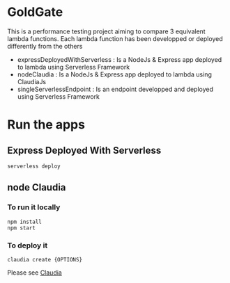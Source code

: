 # GoldGate

This is a performance testing project aiming to compare 3 equivalent lambda functions. Each lambda function has been developped or deployed differently from the others

- expressDeployedWithServerless : Is a NodeJs & Express app deployed to lambda using Serverless Framework
- nodeClaudia : Is a NodeJs & Express app deployed to lambda using ClaudiaJs
- singleServerlessEndpoint : Is an endpoint developped and deployed using Serverless Framework

# Run the apps

## Express Deployed With Serverless

```
serverless deploy
```

## node Claudia

### To run it locally
```
npm install
npm start
```

### To deploy it
```
claudia create {OPTIONS}
```

Please see [Claudia](https://claudiajs.com/documentation.html)
